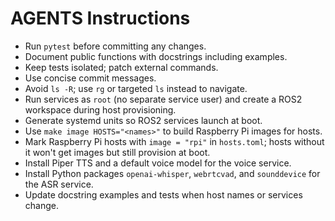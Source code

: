 # AGENTS Instructions

- Run `pytest` before committing any changes.
- Document public functions with docstrings including examples.
- Keep tests isolated; patch external commands.
- Use concise commit messages.
- Avoid `ls -R`; use `rg` or targeted `ls` instead to navigate.
- Run services as `root` (no separate service user) and create a ROS2 workspace during host provisioning.
- Generate systemd units so ROS2 services launch at boot.
- Use `make image HOSTS="<names>"` to build Raspberry Pi images for hosts.
- Mark Raspberry Pi hosts with `image = "rpi"` in `hosts.toml`; hosts without it won't get images but still provision at boot.
- Install Piper TTS and a default voice model for the voice service.
- Install Python packages `openai-whisper`, `webrtcvad`, and `sounddevice` for the ASR service.
- Update docstring examples and tests when host names or services change.
